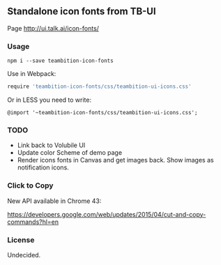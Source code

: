 
Standalone icon fonts from TB-UI
----

Page http://ui.talk.ai/icon-fonts/

### Usage

```
npm i --save teambition-icon-fonts
```

Use in Webpack:

```coffee
require 'teambition-icon-fonts/css/teambition-ui-icons.css'
```

Or in LESS you need to write:

```less
@import '~teambition-icon-fonts/css/teambition-ui-icons.css';
```

### TODO

* Link back to Volubile UI
* Update color Scheme of demo page
* Render icons fonts in Canvas and get images back. Show images as notification icons.

### Click to Copy

New API available in Chrome 43:

https://developers.google.com/web/updates/2015/04/cut-and-copy-commands?hl=en

### License

Undecided.
